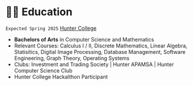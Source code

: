# 👨‍🎓 Education

`Expected Spring 2025` [Hunter College](https://hunter.cuny.edu/)
- **Bachelors of Arts** in Computer Science and Mathematics
- Relevant Courses: Calculus I / II, Discrete Mathematics, Linear Algebra, Statisitics, Digital Image Processing, Database Management, Software Engineering, Graph Theory, Operating Systems
- Clubs: Investment and Trading Society | Hunter APAMSA | Hunter Computer Science Club
- Hunter College  Hackalthon Participant


